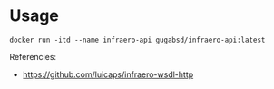 Usage
=====

```
docker run -itd --name infraero-api gugabsd/infraero-api:latest
```

Referencies:
 - https://github.com/luicaps/infraero-wsdl-http

